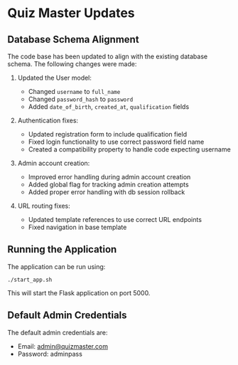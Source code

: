 # Quiz Master Updates

## Database Schema Alignment

The code base has been updated to align with the existing database schema. The following changes were made:

1. Updated the User model:
   - Changed `username` to `full_name`
   - Changed `password_hash` to `password`
   - Added `date_of_birth`, `created_at`, `qualification` fields

2. Authentication fixes:
   - Updated registration form to include qualification field
   - Fixed login functionality to use correct password field name
   - Created a compatibility property to handle code expecting username

3. Admin account creation:
   - Improved error handling during admin account creation
   - Added global flag for tracking admin creation attempts
   - Added proper error handling with db session rollback

4. URL routing fixes:
   - Updated template references to use correct URL endpoints
   - Fixed navigation in base template

## Running the Application

The application can be run using:

```
./start_app.sh
```

This will start the Flask application on port 5000.

## Default Admin Credentials

The default admin credentials are:
- Email: admin@quizmaster.com
- Password: adminpass